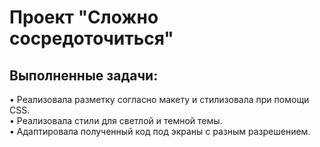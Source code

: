 # Проект "Сложно сосредоточиться"

## Выполненные задачи:
• Реализовала разметку согласно макету и стилизовала при помощи CSS.  
• Реализовала стили для светлой и темной темы.  
• Адаптировала полученный код под экраны с разным разрешением.

